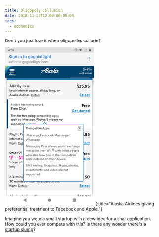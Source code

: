 ```yaml
---
title: Oligopoly collusion
date: 2018-11-29T12:00:00-05:00
tags:
  - economics
---
```


Don't you just love it when oligopolies collude?

![Alaska Airlines giving preferential treatment to Facebook and Apple.](/images/collusion.jpg)
{:title="Alaska Airlines giving preferential treatment to Facebook and Apple."}

Imagine you were a small startup with a new idea for a chat application. How
could you ever compete with this? Is there any wonder there's a [startup
slump](https://www.nytimes.com/2017/09/20/business/economy/startup-business.html)?

<a href="https://brid.gy/publish/twitter"></a>
